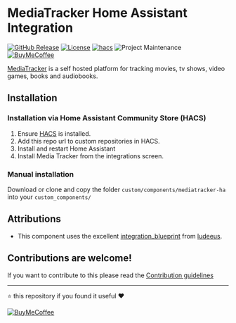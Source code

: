 # MediaTracker Home Assistant Integration

[![GitHub Release][releases-shield]][releases]
[![License][license-shield]](LICENSE)
[![hacs][hacsbadge]][hacs]
![Project Maintenance][maintenance-shield]
[![BuyMeCoffee][buymecoffeebadge]][buymecoffee]

[MediaTracker](https://github.com/bonukai/MediaTracker) is a self hosted platform for tracking movies, tv shows, video games, books and audiobooks.

## Installation

### Installation via Home Assistant Community Store (HACS)
1. Ensure [HACS](http://hacs.xyz/) is installed.
2. Add this repo url to custom repositories in HACS.
3. Install and restart Home Assistant
3. Install Media Tracker from the integrations screen.

### Manual installation
Download or clone and copy the folder `custom/components/mediatracker-ha` into your `custom_components/`

## Attributions
- This component uses the excellent [integration_blueprint] from [ludeeus].

## Contributions are welcome!

If you want to contribute to this please read the [Contribution guidelines](CONTRIBUTING.md)

***

⭐️ this repository if you found it useful ❤️

[![BuyMeCoffee][buymecoffebadge2]][buymecoffee]

[buymecoffee]: https://www.buymeacoffee.com/jonkristian
[buymecoffeebadge]: https://img.shields.io/badge/buy%20me%20a%20coffee-donate-yellow.svg?style=for-the-badge
[buymecoffebadge2]: https://bmc-cdn.nyc3.digitaloceanspaces.com/BMC-button-images/custom_images/white_img.png
[hacs]: https://github.com/hacs/integration
[hacsbadge]: https://img.shields.io/badge/HACS-Custom-orange.svg?style=for-the-badge
[forum-shield]: https://img.shields.io/badge/community-forum-brightgreen.svg?style=for-the-badge
[forum]: https://community.home-assistant.io/
[license-shield]: https://img.shields.io/github/license/jonkristian/mediatracker-ha.svg?style=for-the-badge
[maintenance-shield]: https://img.shields.io/badge/maintainer-Jon%20Kristian%20Nilsen%20%40jonkristian-blue.svg?style=for-the-badge
[releases-shield]: https://img.shields.io/github/release/jonkristian/mediatracker-ha.svg?style=for-the-badge
[releases]: https://github.com/jonkristian/mediatracker-ha/releases
[exampleimg]: example.png
[integration_blueprint]: https://github.com/ludeeus/integration_blueprint
[ludeeus]: https://github.com/ludeeus/
